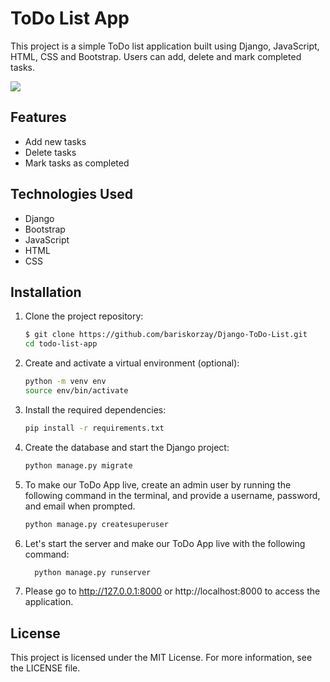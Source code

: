 # ToDo List App

This project is a simple ToDo list application built using Django, JavaScript, HTML, CSS and Bootstrap. Users can add, delete and mark completed tasks.

<a href="https://www.linkpicture.com/view.php?img=LPic64ba2151779c01141019693"><img src="https://www.linkpicture.com/q/django-todo-list-tamamlanmis.jpg" type="image"></a>

## Features

- Add new tasks
- Delete tasks
- Mark tasks as completed

## Technologies Used
- Django
- Bootstrap
- JavaScript
- HTML
- CSS

## Installation

1. Clone the project repository:

   ```bash
   $ git clone https://github.com/bariskorzay/Django-ToDo-List.git
   cd todo-list-app

2. Create and activate a virtual environment (optional):
   ```bash
   python -m venv env
   source env/bin/activate

3. Install the required dependencies:
   ```bash
   pip install -r requirements.txt

4. Create the database and start the Django project:
   ```bash
   python manage.py migrate

5. To make our ToDo App live, create an admin user by running the following command in the terminal, and provide a username, password, and email when prompted.
   ```bash
   python manage.py createsuperuser

6. Let's start the server and make our ToDo App live with the following command:
    ```bash
      python manage.py runserver

7. Please go to http://127.0.0.1:8000 or http://localhost:8000 to access the application.



## License
This project is licensed under the MIT License. For more information, see the LICENSE file.


